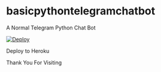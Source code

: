 # basicpythontelegramchatbot
A Normal Telegram Python Chat Bot

[![Deploy](https://www.herokucdn.com/deploy/button.svg)](https://heroku.com/deploy?template=https://github.com/Surareddy22/basicpythontelegramchatbot)

Deploy to Heroku 


Thank You For Visiting
